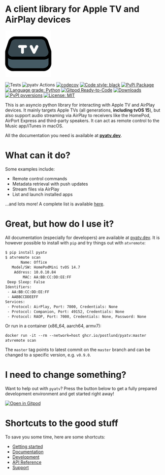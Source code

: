 A client library for Apple TV and AirPlay devices
=================================================

<img src="https://raw.githubusercontent.com/postlund/pyatv/master/docs/assets/img/logo.svg?raw=true" width="150">

![Tests](https://github.com/postlund/pyatv/workflows/Tests/badge.svg)
![pyatv Actions](https://api.meercode.io/badge/postlund/pyatv?type=ci-success-rate&branch=master&lastDay=30)
[![codecov](https://codecov.io/gh/postlund/pyatv/branch/master/graph/badge.svg)](https://codecov.io/gh/postlund/pyatv)
[![Code style: black](https://img.shields.io/badge/code%20style-black-000000.svg)](https://github.com/psf/black)
[![PyPi Package](https://badge.fury.io/py/pyatv.svg)](https://badge.fury.io/py/pyatv)
[![Language grade: Python](https://img.shields.io/lgtm/grade/python/g/postlund/pyatv.svg?logo=lgtm&logoWidth=18)](https://lgtm.com/projects/g/postlund/pyatv/context:python)
[![Gitpod Ready-to-Code](https://img.shields.io/badge/Gitpod-ready--to--code-blue?logo=gitpod)](https://gitpod.io/#https://github.com/postlund/pyatv)
[![Downloads](https://pepy.tech/badge/pyatv)](https://pepy.tech/project/pyatv)
[![PyPI pyversions](https://img.shields.io/pypi/pyversions/pyatv.svg)](https://pypi.python.org/pypi/pyatv/)
[![License: MIT](https://img.shields.io/badge/License-MIT-yellow.svg)](https://opensource.org/licenses/MIT)

This is an asyncio python library for interacting with Apple TV and AirPlay devices. It mainly
targets Apple TVs (all generations, **including tvOS 15**), but also support audio streaming via AirPlay to
receivers like the HomePod, AirPort Express and third-party speakers. It can act as remote control to the Music
app/iTunes in macOS.

All the documentation you need is available at **[pyatv.dev](https://pyatv.dev)**.

# What can it do?

Some examples include:

* Remote control commands
* Metadata retrieval with push updates
* Stream files via AirPlay
* List and launch installed apps

...and lots more! A complete list is available [here](https://pyatv.dev/documentation/supported_features/).

# Great, but how do I use it?

All documentation (especially for developers) are available at [pyatv.dev](https://pyatv.dev).
It is however possible to install with `pip` and try things out with `atvremote`:

```raw
$ pip install pyatv
$ atvremote scan
       Name: Office
   Model/SW: HomePodMini tvOS 14.7
    Address: 10.0.10.84
        MAC: AA:BB:CC:DD:EE:FF
 Deep Sleep: False
Identifiers:
 - AA:BB:CC:DD:EE:FF
 - AABBCCDDEEFF
Services:
 - Protocol: AirPlay, Port: 7000, Credentials: None
 - Protocol: Companion, Port: 49152, Credentials: None
 - Protocol: RAOP, Port: 7000, Credentials: None, Password: None
```

Or run in a container (x86_64, aarch64, armv7):

```raw
docker run -it --rm --network=host ghcr.io/postlund/pyatv:master atvremote scan
```

The `master` tag points to latest commit on the `master` branch and can
be changed to a specific version, e.g. `v0.9.0`.

# I need to change something?

Want to help out with `pyatv`? Press the button below to get a fully prepared development environment and get started right away!

[![Open in Gitpod](https://gitpod.io/button/open-in-gitpod.svg)](https://gitpod.io/#https://github.com/postlund/pyatv)

# Shortcuts to the good stuff

To save you some time, here are some shortcuts:

* [Getting started](https://pyatv.dev/documentation/getting-started/)
* [Documentation](https://pyatv.dev/documentation)
* [Development](https://pyatv.dev/development)
* [API Reference](https://pyatv.dev/api)
* [Support](https://pyatv.dev/support)
